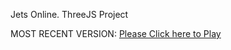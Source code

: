 Jets Online. ThreeJS Project

MOST RECENT VERSION: [Please Click here to Play](https://rawcdn.githack.com/alperenbutun/jets-online/efdfbbe/index.html)
